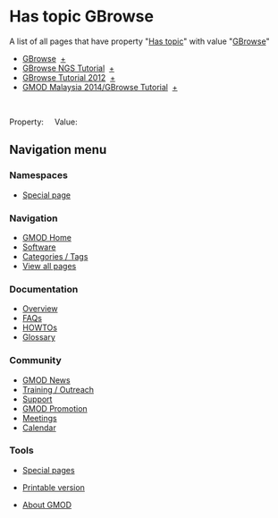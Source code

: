 



<span id="top"></span>




# <span dir="auto">Has topic GBrowse</span>






A list of all pages that have property "[Has
topic](/wiki/Property%3AHas_topic "Property:Has topic")" with value
"[GBrowse](/wiki/GBrowse "GBrowse")"  

- [GBrowse](/wiki/GBrowse "GBrowse")  <span class="smwbrowse">[+](/wiki/Special%3ABrowse/GBrowse "Special%3ABrowse/GBrowse")</span>
- [GBrowse NGS
  Tutorial](/wiki/GBrowse_NGS_Tutorial "GBrowse NGS Tutorial")  <span class="smwbrowse">[+](/wiki/Special%3ABrowse/GBrowse-20NGS-20Tutorial "Special%3ABrowse/GBrowse-20NGS-20Tutorial")</span>
- [GBrowse Tutorial
  2012](/wiki/GBrowse_Tutorial_2012 "GBrowse Tutorial 2012")  <span class="smwbrowse">[+](/wiki/Special%3ABrowse/GBrowse-20Tutorial-202012 "Special%3ABrowse/GBrowse-20Tutorial-202012")</span>
- [GMOD Malaysia 2014/GBrowse
  Tutorial](/wiki/GMOD_Malaysia_2014/GBrowse_Tutorial "GMOD Malaysia 2014/GBrowse Tutorial")  <span class="smwbrowse">[+](/wiki/Special%3ABrowse/GMOD-20Malaysia-202014-2FGBrowse-20Tutorial "Special%3ABrowse/GMOD-20Malaysia-202014-2FGBrowse-20Tutorial")</span>

 

Property:     Value:








## Navigation menu



### Namespaces

- <span id="ca-nstab-special">[Special
  page](/wiki/Special%3ASearchByProperty/Has-20topic/GBrowse "This is a special page, you cannot edit the page itself")</span>






### Navigation



- <span id="n-GMOD-Home">[GMOD Home](/wiki/Main_Page)</span>
- <span id="n-Software">[Software](/wiki/GMOD_Components)</span>
- <span id="n-Categories-.2F-Tags">[Categories /
  Tags](/wiki/Categories)</span>
- <span id="n-View-all-pages">[View all
  pages](/wiki/Special:AllPages)</span>




### Documentation



- <span id="n-Overview">[Overview](/wiki/Overview)</span>
- <span id="n-FAQs">[FAQs](/wiki/Category%3AFAQ)</span>
- <span id="n-HOWTOs">[HOWTOs](/wiki/Category%3AHOWTO)</span>
- <span id="n-Glossary">[Glossary](/wiki/Glossary)</span>




### Community



- <span id="n-GMOD-News">[GMOD News](/wiki/GMOD_News)</span>
- <span id="n-Training-.2F-Outreach">[Training /
  Outreach](/wiki/Training_and_Outreach)</span>
- <span id="n-Support">[Support](/wiki/Support)</span>
- <span id="n-GMOD-Promotion">[GMOD
  Promotion](/wiki/GMOD_Promotion)</span>
- <span id="n-Meetings">[Meetings](/wiki/Meetings)</span>
- <span id="n-Calendar">[Calendar](/wiki/Calendar)</span>




### Tools



- <span id="t-specialpages"><a href="/wiki/Special%3ASpecialPages" accesskey="q"
  title="A list of all special pages [q]">Special pages</a></span>
- <span id="t-print"><a
  href="/mediawiki/index.php?title=Special%3ASearchByProperty/Has-20topic/GBrowse&amp;printable=yes"
  rel="alternate" accesskey="p"
  title="Printable version of this page [p]">Printable version</a></span>





- <span id="footer-places-about">[About
  GMOD](/wiki/GMOD%3AAbout "GMOD%3AAbout")</span>

<!-- -->




